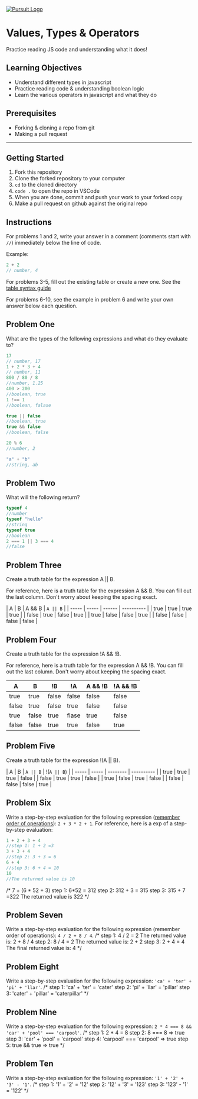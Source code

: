 [![Pursuit Logo](https://avatars1.githubusercontent.com/u/5825944?s=200&v=4)](https://pursuit.org)

# Values, Types & Operators

Practice reading JS code and understanding what it does!

## Learning Objectives

- Understand different types in javascript
- Practice reading code & understanding boolean logic
- Learn the various operators in javascript and what they do

## Prerequisites

- Forking & cloning a repo from git
- Making a pull request

---

## Getting Started

1. Fork this repository
1. Clone the forked repository to your computer
1. `cd` to the cloned directory
1. `code .` to open the repo in VSCode
1. When you are done, commit and push your work to your forked copy
1. Make a pull request on github against the original repo

## Instructions

For problems 1 and 2, write your answer in a comment (comments start with `//`) immediately below the line of code.

Example:

```js
2 + 2
// number, 4
```

For problems 3-5, fill out the existing table or create a new one. See the [table syntax guide](https://www.markdownguide.org/extended-syntax#tables)

For problems 6-10, see the example in problem 6 and write your own answer below each question.



## Problem One

What are the types of the following expressions and what do they evaluate to?

```js
17
// number, 17
1 + 2 * 3 + 4
// number, 11
800 / 80 / 8
//number, 1.25
400 > 200
//boolean, true
1 !== 1
//boolean, falase

true || false
//boolean, true
true && false
//boolean, false

20 % 6
//number, 2

"a" + "b"
//string, ab
```

## Problem Two

What will the following return?

```js
typeof 4
//number
typeof "hello"
//string
typeof true
//boolean
2 === 1 || 3 === 4
//false
```

## Problem Three

Create a truth table for the expression A || B.

For reference, here is a truth table for the expression A && B. You can fill out the last column. Don't worry about keeping the spacing exact.

| A     | B     | A && B |  `A || B`    |
| ----- | ----- | ------ | ---------- |
| true  | true  | true   |   true     |
| false | true  | false  |   true     |
| true  | false | false  |   true     |
| false | false | false  |   false    |

## Problem Four

Create a truth table for the expression !A && !B.

For reference, here is a truth table for the expression A && !B. You can fill out the last column. Don't worry about keeping the spacing exact.

| A     | B     | !B    |  !A    | A && !B | !A && !B |
| ----- | ----- | ----- |------  | ------- | -------- |
| true  | true  | false |  false |  false  |  false   |
| false | true  | false |  true  |  false  |  false   |
| true  | false | true  |  flase |  true   |  false   |
| false | false | true  |  true  |  false  |  true    |

## Problem Five

Create a truth table for the expression !(A || B).

| A     | B     |  `A || B`    | !(`A || B`)     |
| ----- | ----- | --------   | ----------    |
| true  | true  |  true      |  false        |
| false | true  |  true      |  false        |
| true  | false |  true      |  false        |
| false | false |  false     |  true         |
        

## Problem Six

Write a step-by-step evaluation for the following expression ([remember order of operations](https://www.mathsisfun.com/operation-order-pemdas.html)): `2 + 3 * 2 + 1`.
For reference, here is a exp of a step-by-step evaluation:

```js
1 + 2 + 3 + 4
//step 1: 1 + 2 =3
3 + 3 + 4
//step 2: 3 + 3 = 6
6 + 4
//step 3: 6 + 4 = 10
10
//The returned value is 10
```
/*
7 + (6 * 52 + 3)
step 1: 6*52 = 312
step 2: 312 + 3 = 315
step 3: 315 + 7 =322
The returned value is 322
*/
## Problem Seven

Write a step-by-step evaluation for the following expression (remember order of operations): `4 / 2 + 8 / 4`.
/*
step 1: 4 / 2 = 2
The returned value is: 2 + 8 / 4
step 2: 8 / 4 = 2
The returned value is: 2 + 2
step 3: 2 + 4 = 4 
The final returned value is: 4
*/
## Problem Eight

Write a step-by-step evaluation for the following expression: `'ca' + 'ter' + 'pi' + 'llar'`.
/*
step 1: 'ca' + 'ter' = 'cater'
step 2: 'pi' + 'llar' = 'pillar'
step 3: 'cater' + 'pillar' = 'caterpillar'
*/
## Problem Nine

Write a step-by-step evaluation for the following expression: `2 * 4 === 8 && 'car' + 'pool' === 'carpool'`.
/*
step 1:  2 * 4 = 8
step 2: 8 === 8 => true
step 3: 'car' + 'pool' = 'carpool'
step 4: 'carpool' === 'carpool' => true
step 5: true && true => true
*/
## Problem Ten

Write a step-by-step evaluation for the following expression: `'1' + '2' + '3' - '1'`.
/*
step 1: '1' + '2' = '12'
step 2: '12' + '3' = '123'
step 3: '123' - '1' = '122'
*/